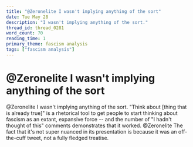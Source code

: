 ```yaml
---
title: "@Zeronelite I wasn't implying anything of the sort"
date: Tue May 28
description: "I wasn't implying anything of the sort."
thread_id: thread_0281
word_count: 70
reading_time: 1
primary_theme: fascism analysis
tags: ["fascism analysis"]
---
```


# @Zeronelite I wasn't implying anything of the sort

@Zeronelite I wasn't implying anything of the sort. "Think about [thing that is already true]" is a rhetorical tool to get people to start thinking about fascism as an extant, expansive force -- and the number of "I hadn't thought of this" comments demonstrates that it worked. @Zeronelite The fact that it's not super nuanced in its presentation is because it was an off-the-cuff tweet, not a fully fledged treatise.